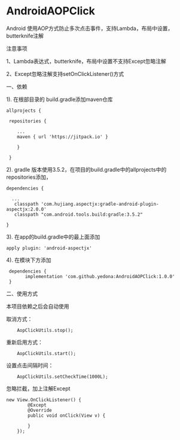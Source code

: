 # AndroidAOPClick
Android 使用AOP方式防止多次点击事件，支持Lambda，布局中设置，butterknife注解

注意事项

1、Lambda表达式，butterknife，布局中设置不支持Except忽略注解

2、Except忽略注解支持setOnClickListener()方式


一、依赖

1). 在根部目录的 build.gradle添加maven仓库



    allprojects {
    
	 repositories {
	 
		...
		maven { url 'https://jitpack.io' }
		
		}  
		
     }


2). gradle 版本使用3.5.2，在项目的build.gradle中的allprojects中的repositories添加，


	dependencies {
	
  	  ...
  	   classpath 'com.hujiang.aspectjx:gradle-android-plugin-aspectjx:2.0.0'
 	   classpath "com.android.tools.build:gradle:3.5.2"
	   
	}


3). 在app的build.gradle中的最上面添加

	apply plugin: 'android-aspectjx'

4). 在模块下方添加


  	 dependencies {
     	   implementation 'com.github.yedona:AndroidAOPClick:1.0.0'
  	 }
   
   
   
二、使用方式

本项目依赖之后会自动使用

取消方式：


        AopClickUtils.stop();


重新启用方式：

        AopClickUtils.start();


设置点击间隔时间：

        AopClickUtils.setCheckTime(1000L);

忽略拦截，加上注解Except

	new View.OnClickListener() {
            @Except
            @Override
            public void onClick(View v) {
                
            }
        });

